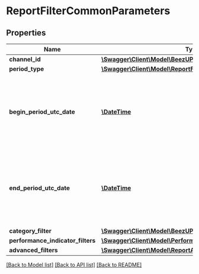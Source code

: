 # ReportFilterCommonParameters

## Properties
Name | Type | Description | Notes
------------ | ------------- | ------------- | -------------
**channel_id** | [**\Swagger\Client\Model\BeezUPCommonChannelId**](BeezUPCommonChannelId.md) |  | [optional] 
**period_type** | [**\Swagger\Client\Model\ReportFilterPeriodType**](ReportFilterPeriodType.md) |  | 
**begin_period_utc_date** | [**\DateTime**](\DateTime.md) | The begin date period you want to get the report. It&#39;s required only in case of custom period type ! | [optional] 
**end_period_utc_date** | [**\DateTime**](\DateTime.md) | The end date period you want to get the report. It&#39;s required only in case of custom period type ! | [optional] 
**category_filter** | [**\Swagger\Client\Model\BeezUPCommonCatalogCategoryFilter**](BeezUPCommonCatalogCategoryFilter.md) |  | [optional] 
**performance_indicator_filters** | [**\Swagger\Client\Model\PerformanceIndicatorFilter[]**](PerformanceIndicatorFilter.md) |  | [optional] 
**advanced_filters** | [**\Swagger\Client\Model\ReportAdvancedFilters**](ReportAdvancedFilters.md) |  | 

[[Back to Model list]](../README.md#documentation-for-models) [[Back to API list]](../README.md#documentation-for-api-endpoints) [[Back to README]](../README.md)



